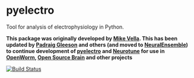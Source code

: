 pyelectro
=========

Tool for analysis of electrophysiology in Python.

**This package was originally developed by [Mike Vella](https://github.com/vellamike). This has been updated by [Padraig Gleeson](https://github.com/pgleeson) and others (and moved to [NeuralEnsemble](https://github.com/NeuralEnsemble)) to continue development of [pyelectro](https://github.com/NeuralEnsemble/pyelectro) and [Neurotune](https://github.com/NeuralEnsemble/neurotune) for use in [OpenWorm](http://www.openworm.org/), [Open Source Brain](http://opensourcebrain.org/) and other projects**

[![Build Status](https://travis-ci.org/NeuralEnsemble/pyelectro.svg?branch=master)](https://travis-ci.org/NeuralEnsemble/pyelectro)
